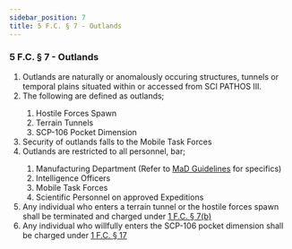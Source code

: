 ```yaml
---
sidebar_position: 7
title: 5 F.C. § 7 - Outlands
---
```


<h3 id="FC5.7">5 F.C. § 7 - Outlands</h3>
<ol>
	<li>Outlands are naturally or anomalously occuring structures, tunnels or temporal plains situated within or accessed from SCI PATHOS III.</li>
	<li>The following are defined as outlands;</li>
	<ol style={{'list-style' : 'lower-alpha'}}>
		<li>Hostile Forces Spawn</li>
		<li>Terrain Tunnels</li>
		<li>SCP-106 Pocket Dimension</li>
	</ol>
	<li>Security of outlands falls to the Mobile Task Forces</li>
	<li>Outlands are restricted to all personnel, bar;</li>
	<ol style={{'list-style' : 'lower-alpha'}}>
		<li>Manufacturing Department (Refer to <a href="https://legislation.scpfofficial.com/departments/manufacturing_department/priveleges">MaD Guidelines</a> for specifics)</li>
		<li>Intelligence Officers</li>
		<li>Mobile Task Forces</li>
		<li>Scientific Personnel on approved Expeditions</li>
	</ol>
	<li>Any individual who enters a terrain tunnel or the hostile forces spawn shall be terminated and charged under <a href="https://legislation.scpfofficial.com/foundation_code/ordinances/area_ordinance/outlands">1 F.C. § 7(b)</a></li>
	<li>Any individual who willfully enters the SCP-106 pocket dimension shall be charged under <a href="https://legislation.scpfofficial.com/foundation_code/ordinances/area_ordinance/outlands">1 F.C. § 17</a></li>
</ol>